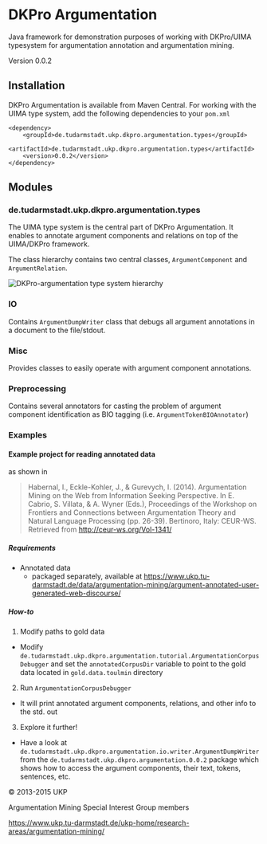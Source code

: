 # DKPro Argumentation

Java framework for demonstration purposes of working with DKPro/UIMA typesystem for argumentation annotation and argumentation mining.

Version 0.0.2

## Installation

DKPro Argumentation is available from Maven Central. For working with the UIMA type system, add the following dependencies to your `pom.xml`

```
<dependency>
    <groupId>de.tudarmstadt.ukp.dkpro.argumentation.types</groupId>
    <artifactId>de.tudarmstadt.ukp.dkpro.argumentation.types</artifactId>
    <version>0.0.2</version>
</dependency>
```
## Modules

### de.tudarmstadt.ukp.dkpro.argumentation.types

The UIMA type system is the central part of DKPro Argumentation. It enables to annotate argument components and relations on top of the UIMA/DKPro framework.

The class hierarchy contains two central classes, ``ArgumentComponent`` and ``ArgumentRelation``.

![DKPro-argumentation type system hierarchy](dkpro-argumentation-typesystem-draw.io.png)

### IO

Contains ``ArgumentDumpWriter`` class that debugs all argument annotations in a document to the file/stdout.

### Misc

Provides classes to easily operate with argument component annotations.

### Preprocessing

Contains several annotators for casting the problem of argument component identification as BIO tagging (i.e. ``ArgumentTokenBIOAnnotator``)

### Examples

#### Example project for reading annotated data

as shown in

> Habernal, I., Eckle-Kohler, J., & Gurevych, I. (2014). Argumentation Mining on the Web from Information Seeking Perspective. In E. Cabrio, S. Villata, & A. Wyner (Eds.), Proceedings of the Workshop on Frontiers and Connections between Argumentation Theory and Natural Language Processing (pp. 26-39). Bertinoro, Italy: CEUR-WS. Retrieved from http://ceur-ws.org/Vol-1341/

##### Requirements

- Annotated data
  - packaged separately, available at https://www.ukp.tu-darmstadt.de/data/argumentation-mining/argument-annotated-user-generated-web-discourse/

##### How-to

1. Modify paths to gold data
  - Modify `de.tudarmstadt.ukp.dkpro.argumentation.tutorial.ArgumentationCorpusDebugger` and set the `annotatedCorpusDir` variable to point to the gold data located in `gold.data.toulmin` directory
2. Run `ArgumentationCorpusDebugger`
  - It will print annotated argument components, relations, and other info to the std. out
3. Explore it further!
  - Have a look at `de.tudarmstadt.ukp.dkpro.argumentation.io.writer.ArgumentDumpWriter` from the `de.tudarmstadt.ukp.dkpro.argumentation.0.0.2` package which shows how to access the argument components, their text, tokens, sentences, etc.


&copy; 2013-2015 UKP

Argumentation Mining Special Interest Group members

https://www.ukp.tu-darmstadt.de/ukp-home/research-areas/argumentation-mining/